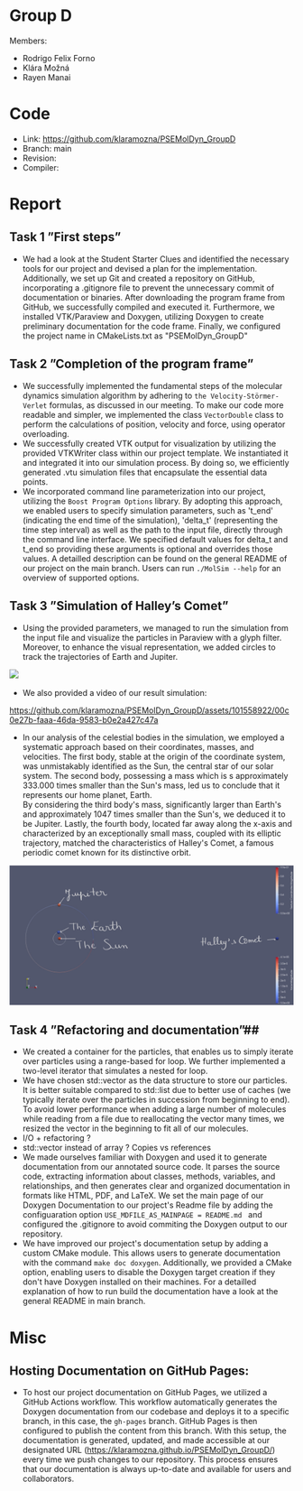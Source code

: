 # Group D #
Members:
* Rodrigo Felix Forno
* Klára Možná
* Rayen Manai

# Code #
* Link:     https://github.com/klaramozna/PSEMolDyn_GroupD
* Branch:   main
* Revision:
* Compiler: 


# Report #
## Task 1 ”First steps” ##
* We had a look at the Student Starter Clues and identified the necessary tools for our project and devised a plan for the implementation. Additionally, we set up Git and created a repository on GitHub, incorporating a .gitignore file to prevent the unnecessary commit of documentation or binaries. After downloading the program frame from GitHub, we successfully compiled and executed it. Furthermore, we installed VTK/Paraview and Doxygen, utilizing Doxygen to create preliminary documentation for the code frame. Finally, we configured the project name in CMakeLists.txt as "PSEMolDyn_GroupD"
## Task 2 ”Completion of the program frame” ##
* We successfully implemented the fundamental steps of the molecular dynamics simulation algorithm by adhering to ```the Velocity-Störmer-Verlet``` formulas, as discussed in our meeting. To make our code more readable and simpler, we implemented the class ```VectorDouble``` class to perform the calculations of position, velocity and force, using operator overloading.
* We successfully created VTK output for visualization by utilizing the provided VTKWriter class within our project template. We instantiated it and integrated it into our simulation process. By doing so, we efficiently generated .vtu simulation files that encapsulate the essential data points.
* We incorporated command line parameterization into our project, utilizing the ```Boost Program Options``` library. By adopting this approach, we enabled users to specify simulation parameters, such as 't_end' (indicating the end time of the simulation), 'delta_t' (representing the time step interval) as well as the path to the input file, directly through the command line interface. We specified default values for delta_t and t_end so providing these arguments is optional and overrides those values. A detailled description can be found on the general README of our project on the main branch. Users can run ```./MolSim --help``` for an overview of supported options. 

## Task 3 ”Simulation of Halley’s Comet” ##
* Using the provided parameters, we managed to run the simulation from the input file and visualize the particles in Paraview with a glyph filter. Moreover, to enhance the visual representation, we added circles to track the trajectories of Earth and Jupiter. 
<img src=start_state.png>

* We also provided a video of our result simulation:
  
https://github.com/klaramozna/PSEMolDyn_GroupD/assets/101558922/00c0e27b-faaa-46da-9583-b0e2a427c47a

* In our analysis of the celestial bodies in the simulation, we employed a systematic approach based on their coordinates, masses, and velocities. The first body, stable at the origin of the coordinate system, was unmistakably identified as the Sun, the central star of our solar system. The second body, possessing a mass which is s approximately 333.000 times smaller than the Sun's mass, led us to conclude that it represents our home planet, Earth.    
By considering the third body's mass, significantly larger than Earth's and approximately 1047 times smaller than the Sun's, we deduced it to be Jupiter. Lastly, the fourth body, located far away along the x-axis and characterized by an exceptionally small mass, coupled with its elliptic trajectory, matched the characteristics of Halley's Comet, a famous periodic comet known for its distinctive orbit.

<img src="planets_annotated.jpg">

## Task 4 ”Refactoring and documentation”##
* We created a container for the particles, that enables us to simply iterate over particles using a range-based for loop. We further implemented a two-level iterator that simulates a nested for loop.
* We have chosen std::vector as the data structure to store our particles. It is better suitable compared to std::list due to better use of caches (we typically iterate over the particles in succession from beginning to end). To avoid lower performance when adding a large number of molecules while reading from a file due to reallocating the vector many times, we resized the vector in the beginning to fit all of our molecules.
* I/O + refactoring ?
* std::vector instead of array ? Copies vs references
* We made ourselves familiar with Doxygen and used it to generate documentation from our annotated source code. It parses the source code, extracting information about classes, methods, variables, and relationships, and then generates clear and organized documentation in formats like HTML, PDF, and LaTeX. We set the main page of our Doxygen Documentation to our project's Readme file by adding the configuaration option ```USE_MDFILE_AS_MAINPAGE = README.md ``` and configured the .gitignore to avoid commiting the Doxygen output to our repository.
* We have improved our project's documentation setup by adding a custom CMake module. This allows users to generate documentation with the command ```make doc doxygen```. Additionally, we provided a CMake option, enabling users to disable the Doxygen target creation if they don't have Doxygen installed on their machines. For a detailled explanation of how to run build the documentation have a look at the general README in main branch.
  
# Misc #
## Hosting Documentation on GitHub Pages: ##
* To host our project documentation on GitHub Pages, we utilized a GitHub Actions workflow. This workflow automatically generates the Doxygen documentation from our codebase and deploys it to a specific branch, in this case, the ```gh-pages``` branch. GitHub Pages is then configured to publish the content from this branch. With this setup, the documentation is generated, updated, and made accessible at our designated URL (https://klaramozna.github.io/PSEMolDyn_GroupD/) every time we push changes to our repository. This process ensures that our documentation is always up-to-date and available for users and collaborators.